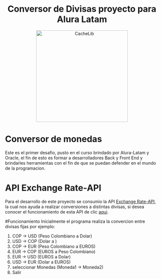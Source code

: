 <h1 align="center"> Conversor de Divisas proyecto para Alura Latam </h1>

<p align="center">
  <img width="300" height="300" alt="CacheLib" src="https://play-lh.googleusercontent.com/mGMPj24uTsKFJz5jzUTi1-kf3PL71bMy9oJtdwF7RXbHJdWqwD-DXHboKNpMObcynQ=w240-h480-rw">
</p>

# Conversor de monedas
Este es el primer desafio, pusto en el curso brindado por Alura-Latam y Oracle, el fin de esto es formar a desarrolladores Back y Front End y brindarles herramientas con el fin de que se puedan defender en el mundo de la programacion.

# API Exchange Rate-API
Para el desarrollo de este proyecto se consumio la API [Exchange Rate-API](https://www.exchangerate-api.com/), la cual nos ayuda a realizar conversiones a distintas divisas, si desea conocer el funcionamiento de esta API de clic [aqui](https://www.exchangerate-api.com/docs/pair-conversion-requests).

#Funcionamiento
Inicialmente el programa realiza la convercion entre divisas fijas por ejemplo:

  1. COP -> USD (Peso Colombiano a Dolar)
  2. USD -> COP (Dolar a )
  3. COP -> EUR (Peso Colombiano a EUROS)
  4. EUR -> COP (EUROS a Peso Colombiano)
  5. EUR -> USD (EUROS a Dolar)
  6. USD -> EUR (Dolar a EUROS)
  7. seleccionar Monedas (Moneda1 -> Moneda2)
  8. Salir
